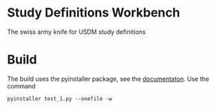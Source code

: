 # Study Definitions Workbench

The swiss army knife for USDM study definitions

# Build

The build uses the pyinstaller package, see the [documentaton](https://pyinstaller.org/en/stable/). Use the command

```pyinstaller test_1.py --onefile -w```

